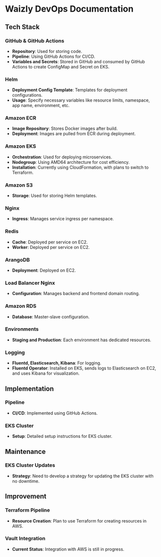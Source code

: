 # Waizly DevOps Documentation

## Tech Stack

### GitHub & GitHub Actions
- **Repository**: Used for storing code.
- **Pipeline**: Using GitHub Actions for CI/CD.
- **Variables and Secrets**: Stored in GitHub and consumed by GitHub Actions to create ConfigMap and Secret on EKS.

### Helm
- **Deployment Config Template**: Templates for deployment configurations.
- **Usage**: Specify necessary variables like resource limits, namespace, app name, environment, etc.

### Amazon ECR
- **Image Repository**: Stores Docker images after build.
- **Deployment**: Images are pulled from ECR during deployment.

### Amazon EKS
- **Orchestration**: Used for deploying microservices.
- **Nodegroup**: Using AMD64 architecture for cost efficiency.
- **Installation**: Currently using CloudFormation, with plans to switch to Terraform.

### Amazon S3
- **Storage**: Used for storing Helm templates.

### Nginx
- **Ingress**: Manages service ingress per namespace.

### Redis
- **Cache**: Deployed per service on EC2.
- **Worker**: Deployed per service on EC2.

### ArangoDB
- **Deployment**: Deployed on EC2.

### Load Balancer Nginx
- **Configuration**: Manages backend and frontend domain routing.

### Amazon RDS
- **Database**: Master-slave configuration.

### Environments
- **Staging and Production**: Each environment has dedicated resources.

### Logging
- **Fluentd, Elasticsearch, Kibana**: For logging.
- **Fluentd Operator**: Installed on EKS, sends logs to Elasticsearch on EC2, and uses Kibana for visualization.

## Implementation

### Pipeline
- **CI/CD**: Implemented using GitHub Actions.

### EKS Cluster
- **Setup**: Detailed setup instructions for EKS cluster.

## Maintenance

### EKS Cluster Updates
- **Strategy**: Need to develop a strategy for updating the EKS cluster with no downtime.

## Improvement

### Terraform Pipeline
- **Resource Creation**: Plan to use Terraform for creating resources in AWS.

### Vault Integration
- **Current Status**: Integration with AWS is still in progress.
